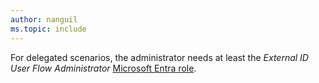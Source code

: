 ```yaml
---
author: nanguil
ms.topic: include
---
```


For delegated scenarios, the administrator needs at least the *External ID User Flow Administrator* [Microsoft Entra role](/azure/active-directory/roles/permissions-reference?toc=%2Fgraph%2Ftoc.json).
